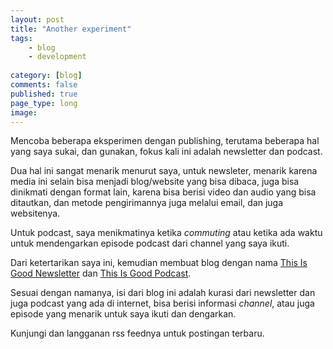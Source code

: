 ```yaml
---
layout: post
title: "Another experiment"
tags: 
    - blog
    - development
        
category: [blog]
comments: false
published: true
page_type: long
image: 
---
```


Mencoba beberapa eksperimen dengan publishing, terutama beberapa hal yang saya sukai, dan gunakan, fokus kali ini adalah newsletter dan podcast.

Dua hal ini sangat menarik menurut saya, untuk newsleter, menarik karena media ini selain bisa menjadi blog/website yang bisa dibaca, juga bisa dinikmati dengan format lain, karena bisa berisi video dan audio yang bisa ditautkan, dan metode pengirimannya juga melalui email, dan juga websitenya.

Untuk podcast, saya menikmatinya ketika *commuting* atau ketika ada waktu untuk mendengarkan episode podcast dari channel yang saya ikuti.

Dari ketertarikan saya ini, kemudian membuat blog dengan nama [This Is Good Newsletter](https://thisisgoodnewsletter.com/) dan [This Is Good Podcast](https://thisisgoodpodcast.com/).

Sesuai dengan namanya, isi dari blog ini adalah kurasi dari newsletter dan juga podcast yang ada di internet, bisa berisi informasi *channel*, atau juga episode yang menarik untuk saya ikuti dan dengarkan.

Kunjungi dan langganan rss feednya untuk postingan terbaru.